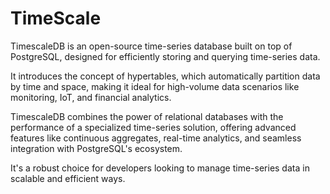 # TimeScale

TimescaleDB is an open-source time-series database built on top of PostgreSQL, designed for efficiently storing and querying time-series data. 

It introduces the concept of hypertables, which automatically partition data by time and space, making it ideal for high-volume data scenarios like monitoring, IoT, and financial analytics. 

TimescaleDB combines the power of relational databases with the performance of a specialized time-series solution, offering advanced features like continuous aggregates, real-time analytics, and seamless integration with PostgreSQL's ecosystem.

It's a robust choice for developers looking to manage time-series data in scalable and efficient ways.